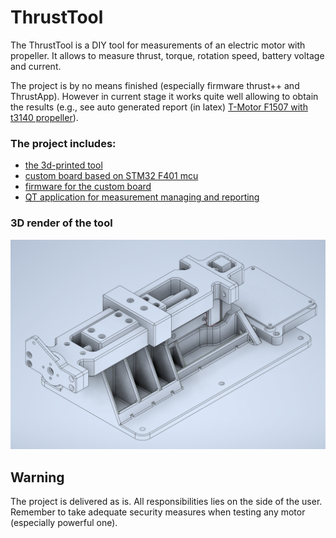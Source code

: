 # ThrustTool #

The ThrustTool is a DIY tool for measurements of an electric motor with propeller.
It allows to measure thrust, torque, rotation speed, battery voltage and current.

The project is by no means finished (especially firmware thrust++ and ThrustApp). However in current stage it works quite well allowing to obtain the results
(e.g., see auto generated report (in latex) [T-Motor F1507 with t3140 propeller](ThrustApp/data/tmotor-f1507/f1507_t3140_4s.pdf)).

### The project includes:

* [the 3d-printed tool](Doc/Tool.md)
* [custom board based on STM32 F401 mcu](Doc/Board.md)
* [firmware for the custom board](Doc/Firmware.md)
* [QT application for measurement managing and reporting](Doc/ThrustApp.md)

### 3D render of the tool
![alt text](Doc/figs/thtool-1.png)




## Warning ##

The project is delivered as is. All responsibilities lies on the side of the user. 
Remember to take adequate security measures when testing any motor (especially powerful one).
